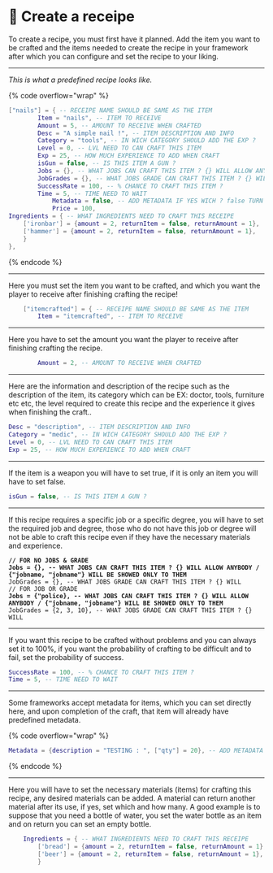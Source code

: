 # 📃 Create a receipe

To create a recipe, you must first have it planned. Add the item you want to be crafted and the items needed to create the recipe in your framework after which you can configure and set the recipe to your liking.

***

_This is what a predefined recipe looks like._

{% code overflow="wrap" %}
```lua
["nails"] = { -- RECEIPE NAME SHOULD BE SAME AS THE ITEM
		Item = "nails", -- ITEM TO RECEIVE
		Amount = 5, -- AMOUNT TO RECEIVE WHEN CRAFTED
		Desc = "A simple nail !", -- ITEM DESCRIPTION AND INFO
		Category = "tools", -- IN WICH CATEGORY SHOULD ADD THE EXP ?
		Level = 0, -- LVL NEED TO CAN CRAFT THIS ITEM
		Exp = 25, -- HOW MUCH EXPERIENCE TO ADD WHEN CRAFT
		isGun = false, -- IS THIS ITEM A GUN ?
		Jobs = {}, -- WHAT JOBS CAN CRAFT THIS ITEM ? {} WILL ALLOW ANYBODY / {"jobname, "jobname"} WILL BE SHOWED ONLY TO THEM
		JobGrades = {}, -- WHAT JOBS GRADE CAN CRAFT THIS ITEM ? {} WILL ALLOW ANY / {1, 5} WILL BE SHOWED ONLY TO THIS RANK
		SuccessRate = 100, -- % CHANCE TO CRAFT THIS ITEM ?
		Time = 5, -- TIME NEED TO WAIT
        	Metadata = false, -- ADD METADATA IF YES WICH ? false TURN IT OFF
        	Price = 100,
Ingredients = { -- WHAT INGREDIENTS NEED TO CRAFT THIS RECEIPE
	['ironbar'] = {amount = 2, returnItem = false, returnAmount = 1},
	['hammer'] = {amount = 2, returnItem = false, returnAmount = 1},
	}
},   
```
{% endcode %}

***

Here you must set the item you want to be crafted, and which you want the player to receive after finishing crafting the recipe!

```lua
	["itemcrafted"] = { -- RECEIPE NAME SHOULD BE SAME AS THE ITEM
		Item = "itemcrafted", -- ITEM TO RECEIVE
```

***

Here you have to set the amount you want the player to receive after finishing crafting the recipe.

```lua
		Amount = 2, -- AMOUNT TO RECEIVE WHEN CRAFTED
```

***

Here are the information and description of the recipe such as the description of the item, its category which can be EX: doctor, tools, furniture etc etc, the level required to create this recipe and the experience it gives when finishing the craft..

```lua
Desc = "description", -- ITEM DESCRIPTION AND INFO
Category = "medic", -- IN WICH CATEGORY SHOULD ADD THE EXP ?
Level = 0, -- LVL NEED TO CAN CRAFT THIS ITEM
Exp = 25, -- HOW MUCH EXPERIENCE TO ADD WHEN CRAFT
```

***

If the item is a weapon you will have to set true, if it is only an item you will have to set false.

```lua
isGun = false, -- IS THIS ITEM A GUN ?
```

***

If this recipe requires a specific job or a specific degree, you will have to set the required job and degree, those who do not have this job or degree will not be able to craft this recipe even if they have the necessary materials and experience.

<pre class="language-lua"><code class="lang-lua"><strong>// FOR NO JOBS &#x26; GRADE 
</strong><strong>Jobs = {}, -- WHAT JOBS CAN CRAFT THIS ITEM ? {} WILL ALLOW ANYBODY / {"jobname, "jobname"} WILL BE SHOWED ONLY TO THEM
</strong>JobGrades = {}, -- WHAT JOBS GRADE CAN CRAFT THIS ITEM ? {} WILL 
// FOR JOB OR GRADE
<strong>Jobs = {"police}, -- WHAT JOBS CAN CRAFT THIS ITEM ? {} WILL ALLOW ANYBODY / {"jobname, "jobname"} WILL BE SHOWED ONLY TO THEM
</strong>JobGrades = {2, 3, 10}, -- WHAT JOBS GRADE CAN CRAFT THIS ITEM ? {} WILL 
</code></pre>

***

If you want this recipe to be crafted without problems and you can always set it to 100%, if you want the probability of crafting to be difficult and to fail, set the probability of success.

```lua
SuccessRate = 100, -- % CHANCE TO CRAFT THIS ITEM ?
Time = 5, -- TIME NEED TO WAIT
```

***

Some frameworks accept metadata for items, which you can set directly here, and upon completion of the craft, that item will already have predefined metadata.

{% code overflow="wrap" %}
```lua
Metadata = {description = "TESTING : ", ["qty"] = 20}, -- ADD METADATA IF YES WICH ? false TURN IT OFF
```
{% endcode %}

***

Here you will have to set the necessary materials (items) for crafting this recipe, any desired materials can be added. A material can return another material after its use, if yes, set which and how many. A good example is to suppose that you need a bottle of water, you set the water bottle as an item and on return you can set an empty bottle.

```lua
	Ingredients = { -- WHAT INGREDIENTS NEED TO CRAFT THIS RECEIPE
		['bread'] = {amount = 2, returnItem = false, returnAmount = 1},
		['beer'] = {amount = 2, returnItem = false, returnAmount = 1},
		}
```
